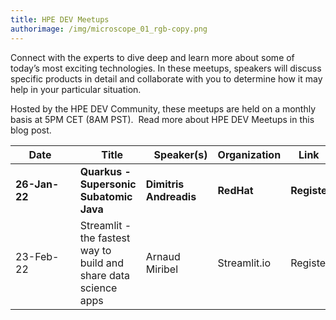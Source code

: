 ```yaml
---
title: HPE DEV Meetups
authorimage: /img/microscope_01_rgb-copy.png
---
```

Connect with the experts to dive deep and learn more about some of today’s most exciting technologies. In these meetups, speakers will discuss specific products in detail and collaborate with you to determine how it may help in your particular situation.

Hosted by the HPE DEV Community, these meetups are held on a monthly basis at 5PM CET (8AM PST).  Read more about HPE DEV Meetups in this blog post.



| &nbsp;&nbsp;&nbsp;&nbsp;&nbsp;Date&nbsp;&nbsp;&nbsp;&nbsp;&nbsp;&nbsp;&nbsp; | &nbsp;&nbsp;&nbsp;Title                                          | &nbsp;&nbsp;&nbsp;Speaker(s) | Organization | &nbsp;&nbsp;&nbsp;Link&nbsp;&nbsp;&nbsp;&nbsp;&nbsp; |
| ---------------------------------------------------------------------------- | ---------------------------------------------------------------- | ---------------------------- | ------------ | ---------------------------------------------------- |
| **26-Jan-22**                                                                | **Quarkus - Supersonic Subatomic Java**                          | **Dimitris Andreadis**       | **RedHat**   | **Register**                                         |
| 23-Feb-22                                                                    | Streamlit - the fastest way to build and share data science apps | Arnaud Miribel               | Streamlit.io | Register                                             |